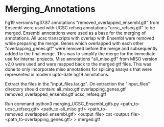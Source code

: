 # Merging_Annotations

hg19 versions hg37.87 annotations "removed_overlapped_ensembl.gtf" from Ensembl were used with UCSC refseq annotations "ucsc_refseq.gtf" to be merged.
Ensembl annotations were used as a base for the merging of annotations.
All ucsc transcripts with overlap with Ensembl were removed while preparing the merge.
Genes which overlapped with each other "overlapping_genes.gtf" were removed before the merge 
    and subsequently added to the final merge. This was to simplify the merge for the immediate use for internal projects.
Miso annotations "all_miso.gtf" from MISO version v2.0 were used and were mapped back to the merged gtf files. 
    This was done to only incorporate miso annotations for splicing analysis that were represented in modern upto-date hg19 annotations.


Extract the files in the "input_files.tar.gz". On extraction the "input_files" directory should contain:
  all_miso.gtf
  overlapping_genes.gtf
  removed_overlapped_ensembl.gtf
  ucsc_refseq.gtf


Run command
python3 merging_UCSC_Ensembl_gtfs.py <path_to-ucsc_refseq.gtf> <path_to-all_miso.gtf> <path_to-removed_overlapped_ensembl.gtf> <output_file>
cat <output_file> <path_to-overlapping_genes.gtf> > merged.gtf
